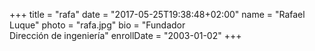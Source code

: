 +++
title = "rafa"
date = "2017-05-25T19:38:48+02:00"
name = "Rafael Luque"
photo = "rafa.jpg"
bio = "Fundador<br> Dirección de ingeniería"
enrollDate = "2003-01-02"
+++

